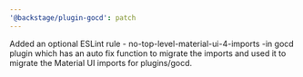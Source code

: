 ```yaml
---
'@backstage/plugin-gocd': patch
---
```


Added an optional ESLint rule - no-top-level-material-ui-4-imports -in gocd plugin which has an auto fix function to migrate the imports and used it to migrate the Material UI imports for plugins/gocd.

